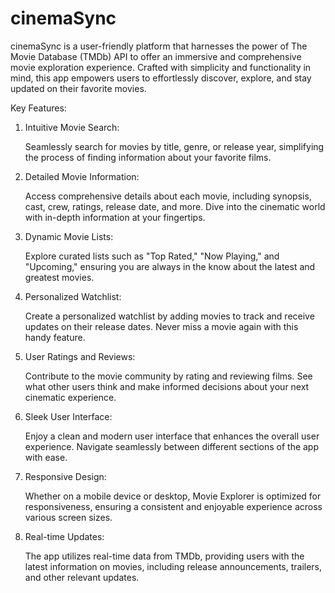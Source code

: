 # cinemaSync

cinemaSync is a user-friendly platform that harnesses the power of The Movie Database (TMDb) API to offer an immersive and comprehensive movie exploration experience. Crafted with simplicity and functionality in mind, this app empowers users to effortlessly discover, explore, and stay updated on their favorite movies.

Key Features:
1. Intuitive Movie Search:

    Seamlessly search for movies by title, genre, or release year, simplifying the process of finding information about your favorite films.

2. Detailed Movie Information:

    Access comprehensive details about each movie, including synopsis, cast, crew, ratings, release date, and more. Dive into the cinematic world with in-depth information at your fingertips.

3. Dynamic Movie Lists:

    Explore curated lists such as "Top Rated," "Now Playing," and "Upcoming," ensuring you are always in the know about the latest and greatest movies.

4. Personalized Watchlist:

    Create a personalized watchlist by adding movies to track and receive updates on their release dates. Never miss a movie again with this handy feature.

5. User Ratings and Reviews:

    Contribute to the movie community by rating and reviewing films. See what other users think and make informed decisions about your next cinematic experience.

6. Sleek User Interface:

    Enjoy a clean and modern user interface that enhances the overall user experience. Navigate seamlessly between different sections of the app with ease.

7. Responsive Design:

    Whether on a mobile device or desktop, Movie Explorer is optimized for responsiveness, ensuring a consistent and enjoyable experience across various screen sizes.

8. Real-time Updates:

    The app utilizes real-time data from TMDb, providing users with the latest information on movies, including release announcements, trailers, and other relevant updates.
